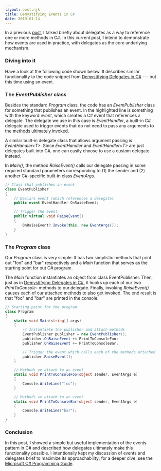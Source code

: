 ```yaml
---
layout: post.njk
title: Demystifying Events in C#
date: 2019-01-14
---
```


In a previous [post](/posts/2018/demystifying-delegates-in-csharp), I talked briefly about delegates as a way to reference one or more methods in C#. In this current post, I intend to demonstrate how events are used in practice, with delegates as the core underlying mechanism.

### Diving into it

Have a look at the following code shown below. It describes similar functionality to the code snippet from [Demystifying Delegates in C#](/posts/2018/demystifying-delegates-in-csharp) --- but this time using an event.

### The *EventPublisher* class

Besides the standard *Program* class, the code has an *EventPublisher* class for something that publishes an event. In the highlighted line is something with the keyword *event*, which creates a C# event that references a delegate. The delegate we use in this case is *EventHandler*, a built-in C# delegate used to trigger events that do not need to pass any arguments to the methods ultimately invoked.

A similar built-in delegate class that allows argument passing is *EventHandler\<T\>*. Since *EventHandler* and *EventHandler\<T\>* are just delegates built into C#, one can easily choose to use a custom delegate instead.

In *Main()*, the method *RaiseEvent()* calls our delegate passing in some required standard parameters corresponding to (1) the sender and (2) another C#-specific built-in class *EventArgs*.

```csharp
// Class that publishes an event
class EventPublisher
{
    // Declare event (which references a delegate)
    public event EventHandler OnRaiseEvent;

    // Trigger the event
    public virtual void RaiseEvent()
    {
        OnRaiseEvent?.Invoke(this, new EventArgs());
    }
}
```

### The *Program* class

Our *Program* class is very simple: It has two simplistic methods that print out "foo" and "bar" respectively and a *Main* function that serves as the starting point for out C# program.

The *Main* function instantiates an object from class EventPublisher. Then, just as in [Demystifying Delegates in C#](/posts/2018/demystifying-delegates-in-csharp), it hooks up each of our two *PrintToConsole-* methods to our delegate. Finally, invoking *RaiseEvent()* causes each of our attached methods to also get invoked. The end result is that "foo" and "bar" are printed in the console.

```csharp
// Starting point for the program
class Program
{
    static void Main(string[] args)
    {
        // Instantiate the publisher and attach methods
        EventPublisher publisher = new EventPublisher();
        publisher.OnRaiseEvent += PrintToConsoleFoo;
        publisher.OnRaiseEvent += PrintToConsoleBar;

        // Trigger the event which calls each of the methods attached
        publisher.RaiseEvent();
    }

    // Methods we attach to an event
    static void PrintToConsoleFoo(object sender, EventArgs e)
    {
        Console.WriteLine("foo");
    }

    // Methods we attach to an event
    static void PrintToConsoleBar(object sender, EventArgs e)
    {
        Console.WriteLine("bar");
    }
}
```

### Conclusion

In this post, I showed a simple but useful implementation of the events pattern in C# and described how delegates ultimately make this functionality possible. I intentionally kept my discussion of events and delegates brief to maximize its approachability; for a deeper dive, see the [Microsoft C# Programming Guide](https://docs.microsoft.com/en-us/dotnet/csharp/programming-guide/events/).
